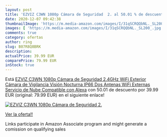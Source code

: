 ```yaml
---
layout: post
title: 'EZVIZ C3WN 1080p Cámara de Seguridad  2. al 50.01 % de descuento'
date: 2020-12-07 09:42:38
thumbnailImage: 'https://m.media-amazon.com/images/I/31qSCRQQbNL._SL200_.jpg'
images: [ 'https://m.media-amazon.com/images/I/31qSCRQQbNL._SL200_.jpg' ]
comments: true
category: ofertas
author: ring
slug: B07R8Q8BRK
description:
actualPrice: 39.99 EUR
comparePrice: 79.99 EUR
inStock: true
---
```


Está [EZVIZ C3WN 1080p Cámara de Seguridad  2.4GHz WiFi Exterior Cámara de Vigilancia  Visión Nocturna  IP66  Dos Antenas WiFi Externas  Servicio de Nube  Compatible con Alexa](https://www.amazon.es/dp/B07R8Q8BRK/?tag=tolees-21) con 50.01 de descuento por 39.99 EUR (original: 79.99 EUR) en el siguiente enlace!

[![EZVIZ C3WN 1080p Cámara de Seguridad  2.](https://m.media-amazon.com/images/I/31qSCRQQbNL._SL200_.jpg)](https://www.amazon.es/dp/B07R8Q8BRK/?tag=tolees-21)

[Ver la oferta!!](https://www.amazon.es/dp/B07R8Q8BRK/?tag=tolees-21)

Links participate in Amazon Associate program and might generate a comission on qualifying sales


